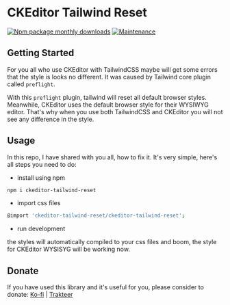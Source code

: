 # CKEditor Tailwind Reset
[![Npm package monthly downloads](https://badgen.net/npm/dm/ckeditor-tailwind-reset)](https://npmjs.com/package/ckeditor-tailwind-reset) [![Maintenance](https://img.shields.io/badge/Maintained%3F-yes-green.svg)](https://GitHub.com/Naereen/StrapDown.js/graphs/commit-activity)

## Getting Started

For you all who use CKEditor with TailwindCSS maybe will get some errors that the style is looks no different. It was caused by Tailwind core plugin called `preflight`. 

With this `preflight` plugin, tailwind will reset all default browser styles. Meanwhile, CKEditor uses the default browser style for their WYSIWYG editor. That's why when you use both TailwindCSS and CKEditor you will not see any difference in the style.

## Usage

In this repo, I have shared with you all, how to fix it. It's very simple, here's all steps you need to do:

- install using npm
```bash
npm i ckeditor-tailwind-reset
```

- import css files
```bash
@import 'ckeditor-tailwind-reset/ckeditor-tailwind-reset';
```

- run development

the styles will automatically compiled to your css files and boom, the style for CKEditor WYSISYG will be working now.

## Donate

If you have used this library and it's useful for you, please consider to donate:
[Ko-fi](https://ko-fi.com/rsurya99) | [Trakteer](https://trakteer.id/rsurya99)
